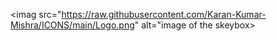 <imag src="https://raw.githubusercontent.com/Karan-Kumar-Mishra/ICONS/main/Logo.png" alt="image of the skeybox>
